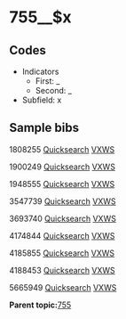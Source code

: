 # 755\_\_$x

## Codes

-   Indicators
    -   First: \_
    -   Second: \_
-   Subfield: x

## Sample bibs

1808255 [Quicksearch](https://search.library.yale.edu/catalog/1808255) [VXWS](http://prodorbis.library.yale.edu:7014/vxws/GetHoldingsService?bibId=1808255)

1900249 [Quicksearch](https://search.library.yale.edu/catalog/1900249) [VXWS](http://prodorbis.library.yale.edu:7014/vxws/GetHoldingsService?bibId=1900249)

1948555 [Quicksearch](https://search.library.yale.edu/catalog/1948555) [VXWS](http://prodorbis.library.yale.edu:7014/vxws/GetHoldingsService?bibId=1948555)

3547739 [Quicksearch](https://search.library.yale.edu/catalog/3547739) [VXWS](http://prodorbis.library.yale.edu:7014/vxws/GetHoldingsService?bibId=3547739)

3693740 [Quicksearch](https://search.library.yale.edu/catalog/3693740) [VXWS](http://prodorbis.library.yale.edu:7014/vxws/GetHoldingsService?bibId=3693740)

4174844 [Quicksearch](https://search.library.yale.edu/catalog/4174844) [VXWS](http://prodorbis.library.yale.edu:7014/vxws/GetHoldingsService?bibId=4174844)

4185855 [Quicksearch](https://search.library.yale.edu/catalog/4185855) [VXWS](http://prodorbis.library.yale.edu:7014/vxws/GetHoldingsService?bibId=4185855)

4188453 [Quicksearch](https://search.library.yale.edu/catalog/4188453) [VXWS](http://prodorbis.library.yale.edu:7014/vxws/GetHoldingsService?bibId=4188453)

5665949 [Quicksearch](https://search.library.yale.edu/catalog/5665949) [VXWS](http://prodorbis.library.yale.edu:7014/vxws/GetHoldingsService?bibId=5665949)

**Parent topic:**[755](../../tags/755/755.md)

